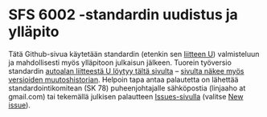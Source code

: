 # SFS 6002 -standardin uudistus ja ylläpito

Tätä Github-sivua käytetään standardin (etenkin sen [liitteen U](https://github.com/linjaaho/SFS_6002/wiki/SFS-6002-autoalan-liite-U-ty%C3%B6versio-2024)) valmisteluun ja mahdollisesti myös ylläpitoon julkaisun jälkeen. Tuorein työversio standardin  [autoalan liitteestä U löytyy tältä sivulta](https://github.com/linjaaho/SFS_6002/wiki/SFS-6002-autoalan-liite-U-ty%C3%B6versio-2024) – [sivulta näkee myös versioiden muutoshistorian](https://github.com/linjaaho/SFS_6002/wiki/SFS-6002-autoalan-liite-U-ty%C3%B6versio-2024/_history). Helpoin tapa antaa palautetta on lähettää standardointikomitean (SK 78) puheenjohtajalle sähköpostia (linjaaho at gmail.com) tai tekemällä julkisen palautteen [Issues-sivulla](https://github.com/linjaaho/SFS_6002/issues) (valitse [New issue](https://github.com/linjaaho/SFS_6002/issues/new/choose)).
